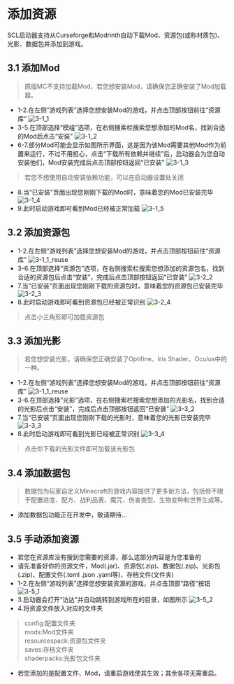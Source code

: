 # 添加资源
SCL启动器支持从Curseforge和Modrinth自动下载Mod、资源包(或称材质包)、光影、数据包并添加到游戏。

## 3.1 添加Mod
> 原版MC不支持加载Mod，若您想安装Mod，请确保您正确安装了Mod加载器。
- 1-2.在左侧“游戏列表”选择您想安装Mod的游戏，并点击顶部按钮前往“资源库”
![3-1_1](../resources/addresources/3-1_1.png)
- 3-5.在顶部选择“模组”选项，在右侧搜索栏搜索您想添加的Mod名，找到合适的Mod后点击“安装”
![3-1_2](../resources/addresources/3-1_2.png)
- 6-7.部分Mod可能会显示如图所示界面，这是因为该Mod需要其他Mod作为前置来运行，不过不用担心，点击“下载所有依赖并继续”后，启动器会为您自动安装他们，Mod安装完成后点击顶部按钮返回“已安装”
![3-1_3](../resources/addresources/3-1_3.png)
> 若您不想使用自动安装依赖功能，可以在启动器设置处关闭
- 8.当“已安装”页面出现您刚刚下载的Mod时，意味着您的Mod已安装完毕
![3-1_4](../resources/addresources/3-1_4.png)
- 9.此时启动游戏即可看到Mod已经被正常加载
![3-1_5](../resources/addresources/3-1_5.png)

## 3.2 添加资源包
- 1-2.在左侧“游戏列表”选择您想安装Mod的游戏，并点击顶部按钮前往“资源库”
![3-1_1_reuse](../resources/addresources/3-1_1.png)
- 3-6.在顶部选择“资源包”选项，在右侧搜索栏搜索您想添加的资源包名，找到合适的资源包后点击“安装”，完成后点击顶部按钮返回“已安装”
![3-2_2](../resources/addresources/3-2_2.png)
- 7.当“已安装”页面出现您刚刚下载的资源包时，意味着您的资源包已安装完毕
![3-2_3](../resources/addresources/3-2_3.png)
- 8.此时启动游戏即可看到资源包已经被正常识别
![3-2_4](../resources/addresources/3-2_4.png)
> 点击小三角形即可加载资源包

## 3.3 添加光影
> 若您想安装光影，请确保您正确安装了Optifine、Iris Shader、Oculus中的一种。
- 1-2.在左侧“游戏列表”选择您想安装Mod的游戏，并点击顶部按钮前往“资源库”
![3-1_1_reuse](../resources/addresources/3-1_1.png)
- 3-6.在顶部选择“光影”选项，在右侧搜索栏搜索您想添加的光影名，找到合适的光影后点击“安装”，完成后点击顶部按钮返回“已安装”
![3-3_2](../resources/addresources/3-3_2.png)
- 7.当“已安装”页面出现您刚刚下载的光影时，意味着您的光影已安装完毕
![3-3_3](../resources/addresources/3-3_3.png)
- 8.此时启动游戏即可看到光影已经被正常识别
![3-3_4](../resources/addresources/3-3_4.png)
> 点击你下载的光影文件即可加载该光影包

## 3.4 添加数据包
> 数据包为玩家自定义Minecraft的游戏内容提供了更多新方法，包括但不限于配置进度、配方、战利品表、魔咒、伤害类型、生物变种和世界生成等。
- 添加数据包功能正在开发中，敬请期待...

## 3.5 手动添加资源
- 若您在资源库没有搜到您需要的资源，那么这部分内容是为您准备的
- 请先准备好你的资源文件，Mod(.jar)、资源包(.zip)、数据包(.zip)、光影包(.zip)、配置文件(.toml .json .yaml等)、存档文件(文件夹)
- 1-2.在左侧“游戏列表”选择您想安装资源的游戏，并点击顶部“路径”按钮
![3-5_1](../resources/addresources/3-5_1.png)
- 3.启动器会打开“访达”并自动跳转到游戏所在的目录，如图所示
![3-5_2](../resources/addresources/3-5_2.png)
- 4.将资源文件放入对应的文件夹
> config:配置文件夹\
> mods:Mod文件夹\
> resourcespack:资源包文件夹\
> saves:存档文件夹\
> shaderpacks:光影包文件夹
- 若您添加的是配置文件、Mod，请重启游戏使其生效；其余各项无需重启。